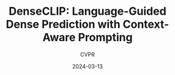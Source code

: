 ---
layout: seminar-post
title: "DenseCLIP: Language-Guided Dense Prediction with Context-Aware Prompting"
subtitle: 'CVPR'
categories: Computer Vision
tags: [Object-Detection]
date: 2024-03-13
pdf_url: 'https://drive.google.com/file/d/1h2LrTQwythiQgRwFuSE5J2PLB3FiCppw/preview'
---